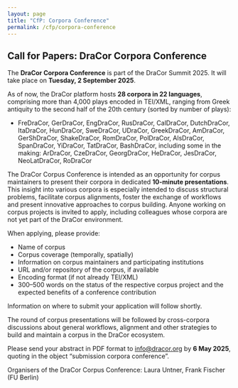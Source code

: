 ```yaml
---
layout: page
title: "CfP: Corpora Conference" 
permalink: /cfp/corpora-conference
---
```


## Call for Papers: DraCor Corpora Conference

The **DraCor Corpora Conference** is part of the DraCor Summit 2025. It will take place on **Tuesday, 2 September 2025**.

As of now, the DraCor platform hosts **28 corpora in 22 languages**, comprising more than 4,000 plays encoded in TEI/XML, ranging from Greek antiquity to the second half of the 20th century (sorted by number of plays):

* FreDraCor, GerDraCor, EngDraCor, RusDraCor, CalDraCor, DutchDraCor, ItaDraCor, HunDraCor, SweDraCor, UDraCor, GreekDraCor, AmDraCor, GerShDraCor, ShakeDraCor, RomDraCor, PolDraCor, AlsDraCor, SpanDraCor, YiDraCor, TatDraCor, BashDraCor, including some in the making: ArDraCor, CzeDraCor, GeorgDraCor, HeDraCor, JesDraCor, NeoLatDraCor, RoDraCor

The DraCor Corpus Conference is intended as an opportunity for corpus maintainers to present their corpora in dedicated **10-minute presentations**. This insight into various corpora is especially intended to discuss structural problems, facilitate corpus alignments, foster the exchange of workflows and present innovative approaches to corpus building. Anyone working on corpus projects is invited to apply, including colleagues whose corpora are not yet part of the DraCor environment.

When applying, please provide:

* Name of corpus
* Corpus coverage (temporally, spatially)
* Information on corpus maintainers and participating institutions
* URL and/or repository of the corpus, if available
* Encoding format (if not already TEI/XML)
* 300–500 words on the status of the respective corpus project and the expected benefits of a conference contribution

Information on where to submit your application will follow shortly.

The round of corpus presentations will be followed by cross-corpora discussions about general workflows, alignment and other strategies to build and maintain a corpus in the DraCor ecosystem.

Please send your abstract in PDF format to [info@dracor.org](mailto:info@dracor.org) by **6 May 2025**, quoting in the object “submission corpora conference”.

Organisers of the DraCor Corpus Conference: Laura Untner, Frank Fischer (FU Berlin)